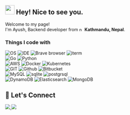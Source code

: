 ## <img src="https://emojis.slackmojis.com/emojis/images/1531849430/4246/blob-sunglasses.gif?1531849430" width="30"/> Hey! Nice to see you.


<p>Welcome to my page! </br> I'm Ayush, Backend developer from <img src="https://img.icons8.com/fluency/48/nepal.png" width="13" alt="nepal"/> <b>Kathmandu, Nepal</b>. </p>
<h3>Things I code with</h3>

  ![OS](https://img.shields.io/badge/mac%20os-000000?style=for-the-badge&logo=apple)
  ![IDE](https://img.shields.io/badge/VS%20Code-007ACC?style=for-the-badge&logo=visualstudiocode)
  ![Brave browser](https://img.shields.io/badge/Brave-FF1B2D?style=for-the-badge&logo=Brave&logoColor=white)
  ![iterm](https://img.shields.io/badge/iTerm2-000000?style=for-the-badge&logo=iterm2&logoColor=white)  
  ![Go](https://img.shields.io/badge/Go-00ADD8?style=for-the-badge&logo=go&logoColor=white) ![Python](https://img.shields.io/badge/Python-FFD43B?style=for-the-badge&logo=python&logoColor=blue)  
  ![AWS](https://img.shields.io/badge/Amazon_AWS-FF9900?style=for-the-badge&logo=amazonaws&logoColor=white)
  ![Docker](https://img.shields.io/badge/Docker-2CA5E0?style=for-the-badge&logo=docker&logoColor=white)
  ![Kubernetes](https://img.shields.io/badge/kubernetes-326ce5.svg?&style=for-the-badge&logo=kubernetes&logoColor=white)  
  ![GIT](https://img.shields.io/badge/GIT-E44C30?style=for-the-badge&logo=git&logoColor=white)
  ![Github](https://img.shields.io/badge/GitHub-100000?style=for-the-badge&logo=github&logoColor=white)
  ![Bitbucket](https://img.shields.io/badge/Bitbucket-0747a6?style=for-the-badge&logo=bitbucket&logoColor=white)  
  ![MySQL](https://img.shields.io/badge/MySQL-005C84?style=for-the-badge&logo=mysql&logoColor=white)
  ![sqlite](https://img.shields.io/badge/Sqlite-003B57?style=for-the-badge&logo=sqlite&logoColor=white)
  ![postgrsql](https://img.shields.io/badge/PostgreSQL-316192?style=for-the-badge&logo=postgresql&logoColor=white)  
  ![DynamoDB](https://img.shields.io/badge/Amazon%20DynamoDB-4053D6?style=for-the-badge&logo=Amazon%20DynamoDB&logoColor=white)
  ![Elasticsearch](https://img.shields.io/badge/Elasticsearch-005571?style=for-the-badge&logo=elasticsearch&logoColor=white)
  ![MongoDB](https://img.shields.io/badge/MongoDB-47A248?style=for-the-badge&logo=mongodb&logoColor=white)  
  
## 🤝 Let's Connect
<a href="https://github.com/ayush723" _target="blank">
  <img src="https://img.shields.io/badge/GitHub-181717?style=for-the-badge&logo=github" />
 </a>
 <a href="https://www.linkedin.com/in/ayush723" _target="blank">
  <img src="https://img.shields.io/badge/LinkedIn-0A66C2?style=for-the-badge&logo=linkedin" />
 </a>
